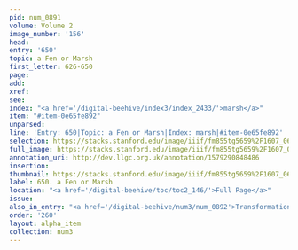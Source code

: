 ```yaml
---
pid: num_0891
volume: Volume 2
image_number: '156'
head: 
entry: '650'
topic: a Fen or Marsh
first_letter: 626-650
page: 
add: 
xref: 
see: 
index: "<a href='/digital-beehive/index3/index_2433/'>marsh</a>"
item: "#item-0e65fe892"
unparsed: 
line: 'Entry: 650|Topic: a Fen or Marsh|Index: marsh|#item-0e65fe892'
selection: https://stacks.stanford.edu/image/iiif/fm855tg5659%2F1607_0623/926,2716,2832,261/full/0/default.jpg
full_image: https://stacks.stanford.edu/image/iiif/fm855tg5659%2F1607_0623/full/full/0/default.jpg
annotation_uri: http://dev.llgc.org.uk/annotation/1579290848486
insertion: 
thumbnail: https://stacks.stanford.edu/image/iiif/fm855tg5659%2F1607_0623/926,2716,600,180/250,/0/default.jpg
label: 650. a Fen or Marsh
location: "<a href='/digital-beehive/toc/toc2_146/'>Full Page</a>"
issue: 
also_in_entry: "<a href='/digital-beehive/num3/num_0892'>Transformation</a>"
order: '260'
layout: alpha_item
collection: num3
---
```

